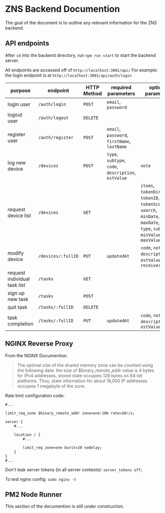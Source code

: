 # ZNS Backend Documention
The goal of the document is to outline any relevant information for the ZNS backend.

## API endpoints

After `cd` into the backend directory, run `npm run start` to start the backend server.

 All endpoints are accessed off of  `http://localhost:3001/api/` For example: the login endpoint is at `http://localhost:3001/api/auth/login`

purpose | endpoint | HTTP Method | required parameters | optional parameters | notes
--- | --- | --- | --- | --- | ---
login user | `/auth/login` | `POST` | `email`, `password`
logout user | `/auth/logout` | `DELETE`
register user | `/auth/register` | `POST` | `email`, `password`, `firstName`, `lastName`
log new device | `/devices` | `POST` | `type`, `subtype`, `code`, `description`, `estValue` | `note`
request device list | `/devices` | `GET` || `items`, `tokenDirection`, `tokenID`, `tokenScore`, `search`, `minDate`, `maxDate`, `code`, `type`, `subtype`, `minValue`, `maxValue`| Parameters in query not body. If the `tokenDirection` field is included, `tokenID` must be supplied.
modify device | `/devices/:fullID` | `PUT` | `updatedAt` | `code`, `note`, `description`, `estValue`, `receiver`
request individual task list | `/tasks` | `GET`
sign up new task | `/tasks` | `POST`
quit task | `/tasks/:fullID` | `DELETE`
task completion | `/tasks/:fullID` | `PUT` | `updatedAt` | `code`, `note`, `description`, `estValue`

## NGINX Reverse Proxy
From the NGINX Documention:
>The optimal size of the shared memory zone can be counted using the following data: the size of $binary_remote_addr value is 4 bytes for IPv4 addresses, stored state occupies 128 bytes on 64-bit platforms. Thus, state information for about 16,000 IP addresses occupies 1 megabyte of the zone.

Rate limit configuration code:
```nginx
#...

limit_req_zone $binary_remote_addr zone=one:10m rate=10r/s;

server {
    #...

    location / {
        #...

        limit_req zone=one burst=20 nodelay;
    }
}
#...
```
Don't leak server tokens (in all server contexts): `server_tokens off;`

To test nginx config: `sudo nginx -t`

## PM2 Node Runner
This section of the documention is still under construction.

